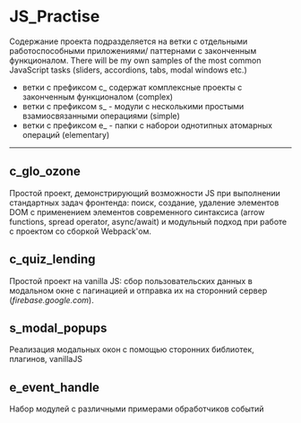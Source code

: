 # JS_Practise
 Содержание проекта подразделяется на ветки с отдельными работоспособными приложениями/ паттернами с законченным функционалом. There will be my own samples of the most common JavaScript tasks (sliders, accordions, tabs, modal windows etc.)
 - ветки с префиксом с_ содержат комплексные проекты с законченным функционалом (complex)
 - ветки с префиксом s_ - модули с несколькими простыми взамиосвязанными операциями (simple)
 - ветки с префиксом е_ - папки с наборои однотипных атомарных операций (elementary)
 <hr />

## c_glo_ozone
Простой проект, демонстрирующий возможности JS при выполнении стандартных задач фронтенда: поиск, создание, удаление элементов DOM с применением элементов современного синтаксиса (arrow functions, spread operator, async/await) и модульный подход при работе с проектом со сборкой Webpack'ом.
## c_quiz_lending
Простой проект  на vanilla JS: сбор пользовательских данных в модальном окне с пагинацией и отправка их на сторонний сервер (_firebase.google.com_).

## s_modal_popups
Реализация модальных окон с помощью сторонних библиотек, плагинов, vanillaJS
## e_event_handle
Набор модулей с различными примерами обработчиков событий
